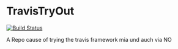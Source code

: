 TravisTryOut
============

[![Build Status](https://travis-ci.org/tailoredapps/TravisTryOut.png?branch=master)](https://travis-ci.org/tailoredapps/TravisTryOut)


A Repo cause of trying the travis framework
mia und auch via
NO
